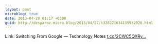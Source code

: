 ```yaml
---
layout: post
microblog: true
date: 2013-04-28 01:17 +0300
guid: http://desparoz.micro.blog/2013/04/27/t328271634135932928.html
---
```

Link: Switching From Google — Technology Notes [t.co/2CWC5QXRy...](http://t.co/2CWC5QXRyT)
